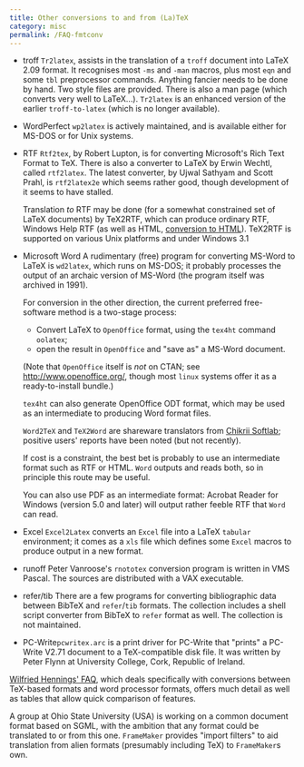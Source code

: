 ```yaml
---
title: Other conversions to and from (La)TeX
category: misc
permalink: /FAQ-fmtconv
---
```


- troff `Tr2latex`, assists in the translation of a
  `troff` document into LaTeX 2.09 format.  It recognises most
  `-ms` and `-man` macros, plus most `eqn` and some
  `tbl` preprocessor commands.  Anything fancier needs to be
  done by hand. Two style files are provided. There is also a man page
  (which converts very well to LaTeX&hellip;).
  `Tr2latex` is an enhanced version of the earlier
  `troff-to-latex` (which is no longer available).

- WordPerfect `wp2latex` is actively maintained, and is
  available either for MS-DOS or for Unix systems.
- RTF `Rtf2tex`, by Robert Lupton, is for
  converting Microsoft's Rich Text Format to TeX.  There is also a
  converter to LaTeX by Erwin Wechtl, called `rtf2latex`.
  The latest converter, by Ujwal Sathyam and Scott Prahl, is
  `rtf2latex2e` which seems rather good, though development
  of it seems to have stalled.

  Translation _to_ RTF may be done (for a somewhat
  constrained set of LaTeX documents) by TeX2RTF, which
  can produce ordinary RTF, Windows Help RTF (as well as
  HTML, [conversion to HTML](FAQ-LaTeX2HTML)).
  TeX2RTF is supported on various Unix platforms and under
  Windows&nbsp;3.1
- Microsoft Word A rudimentary (free) program for converting
  MS-Word to LaTeX is `wd2latex`, which runs on MS-DOS;
  it probably processes the output of an archaic version of
  MS-Word (the program itself was archived in 1991).

  For conversion in the other direction, the current preferred
  free-software method is a two-stage process:
  

  -  Convert LaTeX to `OpenOffice` format, using the
      `tex4ht` command `oolatex`;
  -  open the result in `OpenOffice` and "save as" a
      MS-Word document.

  (Note that `OpenOffice` itself is _not_ on
  CTAN; see <http://www.openoffice.org/>, though most
  `linux` systems offer it as a ready-to-install bundle.)

  `tex4ht` can also generate OpenOffice ODT
  format, which may be used as an intermediate to producing Word
  format files.

  `Word2TeX`  and `TeX2Word` are 
  shareware translators from 
  [Chikrii Softlab](https://www.chikrii.com/); positive users'
  reports have been noted (but not recently).

  If cost is a constraint, the best bet is probably to use an
  intermediate format such as RTF or HTML.
  `Word` outputs and reads both, so in principle this route
  may be useful.

  You can also use PDF as an intermediate format: Acrobat Reader
  for Windows (version 5.0 and later) will output rather feeble
  RTF that `Word` can read.
- Excel `Excel2Latex` converts an `Excel` file
  into a LaTeX `tabular` environment; it comes as a
  `xls` file which defines some `Excel` macros to produce
  output in a new format.
- runoff Peter Vanroose's `rnototex`
  conversion program is written in VMS Pascal.
  The sources are distributed with a VAX executable.
- refer/tib There are a few programs for converting bibliographic
  data between BibTeX and `refer`/`tib` formats.
  The collection includes a shell script converter from BibTeX to
  `refer` format as well. The collection
  is not maintained.
- PC-Write`pcwritex.arc` is a
  print driver for PC-Write that "prints" a PC-Write
  V2.71 document to a TeX-compatible disk file.  It was written by Peter
  Flynn at University College, Cork, Republic of Ireland.

[Wilfried Hennings' FAQ](https://www.tug.org/utilities/texconv/index.html),
which deals specifically with conversions between TeX-based formats
and word processor formats, offers much detail as well as tables that
allow quick comparison of features.

A group at Ohio State University (USA) is working on
a common document format based on SGML, with the ambition that any
format could be
translated to or from this one.  `FrameMaker` provides
"import filters" to aid translation from alien formats
(presumably including TeX) to `FrameMaker`s own.

